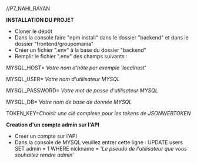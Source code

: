 //P7_NAHI_RAYAN

**INSTALLATION DU PROJET**

- Cloner le dépôt
- Dans la console faire "npm install" dans le dossier "backend" et dans le dossier "frontend/groupomania"
- Créer un fichier ".env" à la base du dossier "backend"
- Remplir le fichier ".env" des champs suivants : 

MYSQL_HOST= *Votre nom d'hôte par exemple 'localhost'*

MYSQL_USER= *Votre nom d'utilisateur MYSQL*

MYSQL_PASSWORD= *Votre mot de passe d'utilisateur MYSQL*

MYSQL_DB= *Votre nom de base de donnée MYSQL*

TOKEN_KEY=*Choisir une clé complexe pour les tokens de JSONWEBTOKEN*


**Creation d'un compte admin sur l'API**
- Creer un compte sur l'API
- Dans la console de MYSQL veuillez entrer cette ligne : UPDATE users SET admin = 1 WHERE nickname = '*Le pseudo de l'utilisateur que vous souhaitez rendre admin*'


 
